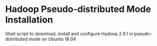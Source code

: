 # Hadoop Pseudo-distributed Mode Installation
Shell script to download, install and configure Hadoop 2.9.1 in pseudo-distributed mode on Ubuntu 18.04
